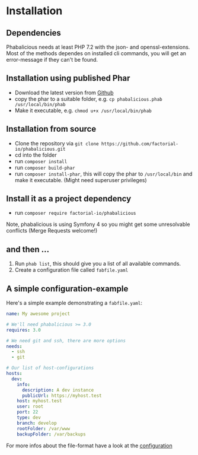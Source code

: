 # Installation
## Dependencies
Phabalicious needs at least PHP 7.2 with the json- and openssl-extensions. Most of the methods dependes on installed cli commands, you will get an error-message if they can't be found.

## Installation using published Phar

* Download the latest version from [Github](https://github.com/factorial-io/phabalicious/releases)
* copy the phar to a suitable folder, e.g. `cp phabalicious.phab /usr/local/bin/phab` 
* Make it executable, e.g. `chmod u+x /usr/local/bin/phab`

## Installation from source

* Clone the repository via `git clone https://github.com/factorial-io/phabalicious.git`
* cd into the folder
* run `composer install`
* run `composer build-phar`
* run `composer install-phar`, this will copy the phar to `/usr/local/bin` and make it executable. (Might need superuser privileges)

## Install it as a project dependency

* run `composer require factorial-io/phabalicious`

Note, phabalicious is using Symfony 4 so you might get some unresolvable conflicts (Merge Requests welcome!)

## and then ...

1. Run `phab list`, this should give you a list of all available commands.
2. Create a configuration file called `fabfile.yaml`

## A simple configuration-example
Here's a simple example demonstrating a `fabfile.yaml`:

```yaml
name: My awesome project

# We'll need phabalicious >= 3.0
requires: 3.0

# We need git and ssh, there are more options
needs:
  - ssh
  - git

# Our list of host-configurations
hosts:
  dev:
    info:
	  description: A dev instance
	  publicUrl: https://myhost.test
    host: myhost.test
    user: root
    port: 22
    type: dev
    branch: develop
    rootFolder: /var/www
    backupFolder: /var/backups
```

For more infos about the file-format have a look at the [configuration](./configuration.md)

